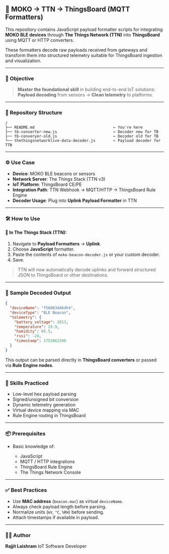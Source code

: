 ## 📡 MOKO → TTN → ThingsBoard (MQTT Formatters)

This repository contains JavaScript payload formatter scripts for integrating **MOKO BLE devices** through **The Things Network (TTN)** into **ThingsBoard** using MQTT or HTTP converters.

These formatters decode raw payloads received from gateways and transform them into structured telemetry suitable for ThingsBoard ingestion and visualization.

---

### 🧠 Objective

> **Master the foundational skill** in building end-to-end IoT solutions:
> **Payload decoding** from sensors → **Clean telemetry** to platforms.

---

### 📁 Repository Structure

```
/
├── README.md                                   ← You're here
├── tb-converter-new.js                         ← Decoder new for TB
├── tb-converyer-old.js                         ← Decoder old for TB
└── thethingsnetworklive-data-decoder.js        ← Payload decoder for TTN
```

---

### ⚙️ Use Case

* **Device**: MOKO BLE beacons or sensors
* **Network Server**: The Things Stack (TTN v3)
* **IoT Platform**: ThingsBoard CE/PE
* **Integration Path**: TTN Webhook → MQTT/HTTP → ThingsBoard Rule Engine
* **Decoder Usage**: Plug into **Uplink Payload Formatter** in TTN

---

### 🛠 How to Use

#### 🧾 In The Things Stack (TTN):

1. Navigate to **Payload Formatters** → **Uplink**.
2. Choose **JavaScript** formatter.
3. Paste the contents of `moko-beacon-decoder.js` or your custom decoder.
4. Save.

> TTN will now automatically decode uplinks and forward structured JSON to ThingsBoard or other destinations.

---

### 🧪 Sample Decoded Output

```json
{
  "deviceName": "f56083d46dh4",
  "deviceType": "BLE Beacon",
  "telemetry": {
    "battery_voltage": 2813,
    "temperature": 29.9,
    "humidity": 66.5,
    "rssi": -28,
    "timestamp": 1753862390
  }
}
```

This output can be parsed directly in **ThingsBoard converters** or passed via **Rule Engine nodes**.

---

### 🎯 Skills Practiced

* Low-level hex payload parsing
* Signed/unsigned bit conversion
* Dynamic telemetry generation
* Virtual device mapping via MAC
* Rule Engine routing in ThingsBoard

---

### 📦 Prerequisites

* Basic knowledge of:

  * JavaScript
  * MQTT / HTTP integrations
  * ThingsBoard Rule Engine
  * The Things Network Console

---

### ✅ Best Practices

* Use **MAC address** (`beacon.mac`) as virtual `deviceName`.
* Always check payload length before parsing.
* Normalize units (`mV`, `°C`, `%RH`) before sending.
* Attach timestamps if available in payload.

---

### 👨‍💻 Author

**Rajjit Laishram**
IoT Software Developer 
